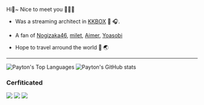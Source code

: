 Hi👋~ Nice to meet you 🙋🏼‍♂️

- Was a streaming architect in [KKBOX](https://kkcompany.com) 📡 🎧.

- A fan of [Nogizaka46](https://www.nogizaka46.com/), [milet](https://www.milet.jp/), [Aimer](https://www.aimer-web.jp/), [Yoasobi](https://music.youtube.com/channel/UCI6B8NkZKqlFWoiC_xE-hzA)

- Hope to travel arround the world 🛫 🌏

---

![Payton's Top Languages](https://github-readme-stats.vercel.app/api/top-langs?username=cooomma&show_icons=true&theme=chartreuse-dark) ![Payton's GitHub stats](https://github-readme-stats.vercel.app/api?username=cooomma&show_icons=true&theme=chartreuse-dark) 

### Cerfiticated 
[![](https://images.credly.com/size/110x110/images/0e284c3f-5164-4b21-8660-0d84737941bc/image.png)](https://www.credly.com/badges/e46a81a5-93fe-42bc-84a9-64c8dfc1fb6b/public_url) [![](https://images.credly.com/size/110x110/images/2d84e428-9078-49b6-a804-13c15383d0de/image.png)](https://www.credly.com/badges/ae904399-0e01-4813-9401-a672ecbbe7c2/public_url) [![](https://images.credly.com/size/110x110/images/99289602-861e-4929-8277-773e63a2fa6f/image.png)](https://www.credly.com/badges/258775ec-e6aa-4b45-b9a6-35f769fa3ca1/public_url)
